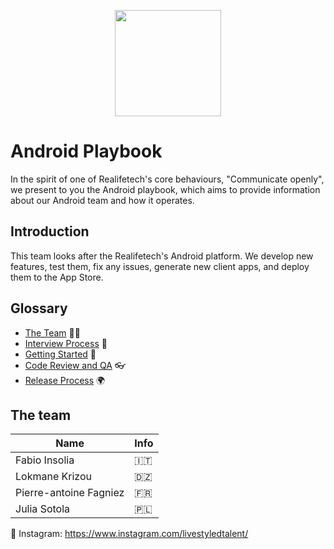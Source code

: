 <p align="center">
  <img width="170" height="auto" src="logo.png">
</p>

# Android Playbook
In the spirit of one of Realifetech's core behaviours, "Communicate openly", we present to you the Android playbook, which aims to provide information about our Android team and how it operates.

## Introduction
This team looks after the Realifetech's Android platform. We develop new features, test them, fix any issues, generate new client apps, and deploy them to the App Store.

## Glossary
- [The Team](#the-team) 👨‍👩‍
- [Interview Process](/interview) 🤔
- [Getting Started](/operations/gettingstarted/README.md) 🏃‍
- [Code Review and QA](/operations/codereviewandqa/README.md) 👓
- [Release Process](/operations/releaseprocess/README.md) 🌍

## The team
| Name  | Info |
| ------------- | ------------- |
| Fabio Insolia  | 󠁮󠁧🇮🇹 |
| Lokmane Krizou | 🇩🇿 |
| Pierre-antoine Fagniez | 🇫🇷 |
| Julia Sotola | 🇵🇱 |

📸 Instagram: https://www.instagram.com/livestyledtalent/
